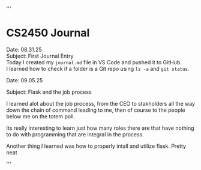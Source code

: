 '''

# CS2450 Journal

Date: 08.31.25  
Subject: First Journal Entry  
Today I created my `journal.md` file in VS Code and pushed it to GitHub.  
I learned how to check if a folder is a Git repo using `ls -a` and `git status`.  

Date: 09.05.25

Subject: Flask and the job process

I learned alot about the job process, from the CEO to stakholders all the way down the chain of command leading to me, then of course to the people below me on the totem poll. 

Its really interesting to learn just how many roles there are that have nothing to do with programming that are integral in the process.

Another thing I learned was how to properly intall and utilize flask. Pretty neat

'''
